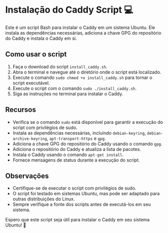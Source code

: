 # Instalação do Caddy Script 💻

Este é um script Bash para instalar o Caddy em um sistema Ubuntu. Ele instala as dependências necessárias, adiciona a chave GPG do repositório do Caddy e instala o Caddy em si.

## Como usar o script

1. Faça o download do script `install_caddy.sh`.
2. Abra o terminal e navegue até o diretório onde o script está localizado.
3. Execute o comando `sudo chmod +x install_caddy.sh` para tornar o script executável.
4. Execute o script com o comando `sudo ./install_caddy.sh`.
5. Siga as instruções no terminal para instalar o Caddy.

## Recursos

- Verifica se o comando `sudo` está disponível para garantir a execução do script com privilégios de sudo.
- Instala as dependências necessárias, incluindo `debian-keyring`, `debian-archive-keyring`, `apt-transport-https` e `gpg`.
- Adiciona a chave GPG do repositório do Caddy usando o comando `gpg`.
- Adiciona o repositório do Caddy e atualiza a lista de pacotes.
- Instala o Caddy usando o comando `apt-get install`.
- Fornece mensagens de status durante a execução do script.

## Observações

- Certifique-se de executar o script com privilégios de sudo.
- O script foi testado em sistemas Ubuntu, mas pode ser adaptado para outras distribuições do Linux.
- Sempre verifique a fonte dos scripts antes de executá-los em seu sistema.

Espero que este script seja útil para instalar o Caddy em seu sistema Ubuntu! 🚀
